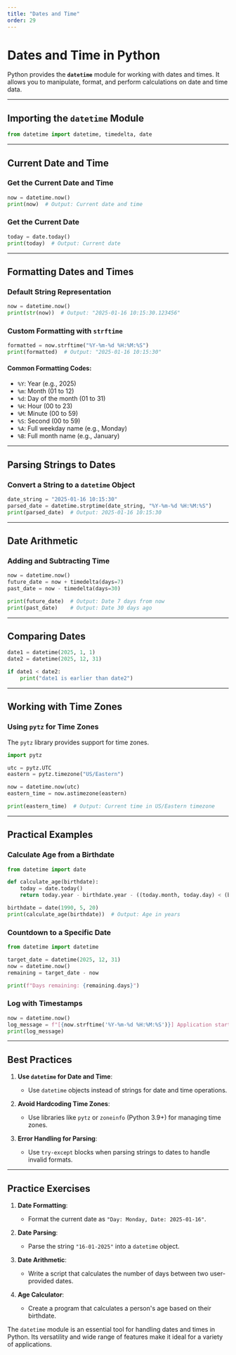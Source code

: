 ```yaml
---
title: "Dates and Time"
order: 29
---
```


# Dates and Time in Python

Python provides the **`datetime`** module for working with dates and times. It allows you to manipulate, format, and perform calculations on date and time data.

---

## Importing the `datetime` Module
```python
from datetime import datetime, timedelta, date
```

---

## Current Date and Time

### Get the Current Date and Time
```python
now = datetime.now()
print(now)  # Output: Current date and time
```

### Get the Current Date
```python
today = date.today()
print(today)  # Output: Current date
```

---

## Formatting Dates and Times

### Default String Representation
```python
now = datetime.now()
print(str(now))  # Output: "2025-01-16 10:15:30.123456"
```

### Custom Formatting with `strftime`
```python
formatted = now.strftime("%Y-%m-%d %H:%M:%S")
print(formatted)  # Output: "2025-01-16 10:15:30"
```

#### Common Formatting Codes:
- `%Y`: Year (e.g., 2025)
- `%m`: Month (01 to 12)
- `%d`: Day of the month (01 to 31)
- `%H`: Hour (00 to 23)
- `%M`: Minute (00 to 59)
- `%S`: Second (00 to 59)
- `%A`: Full weekday name (e.g., Monday)
- `%B`: Full month name (e.g., January)

---

## Parsing Strings to Dates

### Convert a String to a `datetime` Object
```python
date_string = "2025-01-16 10:15:30"
parsed_date = datetime.strptime(date_string, "%Y-%m-%d %H:%M:%S")
print(parsed_date)  # Output: 2025-01-16 10:15:30
```

---

## Date Arithmetic

### Adding and Subtracting Time
```python
now = datetime.now()
future_date = now + timedelta(days=7)
past_date = now - timedelta(days=30)

print(future_date)  # Output: Date 7 days from now
print(past_date)    # Output: Date 30 days ago
```

---

## Comparing Dates
```python
date1 = datetime(2025, 1, 1)
date2 = datetime(2025, 12, 31)

if date1 < date2:
    print("date1 is earlier than date2")
```

---

## Working with Time Zones

### Using `pytz` for Time Zones
The `pytz` library provides support for time zones.

```python
import pytz

utc = pytz.UTC
eastern = pytz.timezone("US/Eastern")

now = datetime.now(utc)
eastern_time = now.astimezone(eastern)

print(eastern_time)  # Output: Current time in US/Eastern timezone
```

---

## Practical Examples

### Calculate Age from a Birthdate
```python
from datetime import date

def calculate_age(birthdate):
    today = date.today()
    return today.year - birthdate.year - ((today.month, today.day) < (birthdate.month, birthdate.day))

birthdate = date(1990, 5, 20)
print(calculate_age(birthdate))  # Output: Age in years
```

### Countdown to a Specific Date
```python
from datetime import datetime

target_date = datetime(2025, 12, 31)
now = datetime.now()
remaining = target_date - now

print(f"Days remaining: {remaining.days}")
```

### Log with Timestamps
```python
now = datetime.now()
log_message = f"[{now.strftime('%Y-%m-%d %H:%M:%S')}] Application started."
print(log_message)
```

---

## Best Practices

1. **Use `datetime` for Date and Time**:
   - Use `datetime` objects instead of strings for date and time operations.

2. **Avoid Hardcoding Time Zones**:
   - Use libraries like `pytz` or `zoneinfo` (Python 3.9+) for managing time zones.

3. **Error Handling for Parsing**:
   - Use `try-except` blocks when parsing strings to dates to handle invalid formats.

---

## Practice Exercises

1. **Date Formatting**:
   - Format the current date as `"Day: Monday, Date: 2025-01-16"`.

2. **Date Parsing**:
   - Parse the string `"16-01-2025"` into a `datetime` object.

3. **Date Arithmetic**:
   - Write a script that calculates the number of days between two user-provided dates.

4. **Age Calculator**:
   - Create a program that calculates a person's age based on their birthdate.

The `datetime` module is an essential tool for handling dates and times in Python. Its versatility and wide range of features make it ideal for a variety of applications.